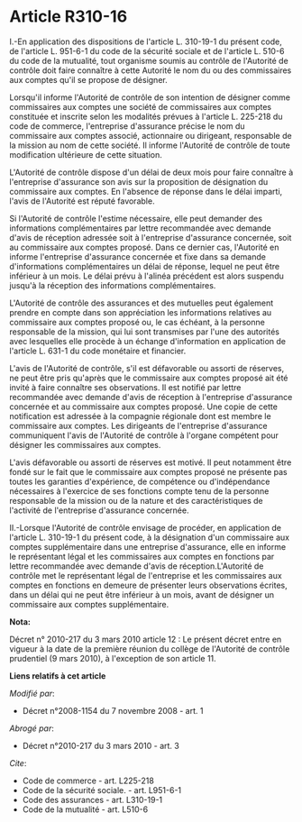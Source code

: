 # Article R310-16

I.-En application des dispositions de l'article L. 310-19-1 du présent code, de l'article L. 951-6-1 du code de la sécurité
sociale et de l'article L. 510-6 du code de la mutualité, tout organisme soumis au contrôle de l'Autorité de contrôle doit
faire connaître à cette Autorité le nom du ou des commissaires aux comptes qu'il se propose de désigner. 

Lorsqu'il informe l'Autorité de contrôle de son intention de désigner comme commissaires aux comptes une société de
commissaires aux comptes constituée et inscrite selon les modalités prévues à l'article L. 225-218 du code de commerce,
l'entreprise d'assurance précise le nom du commissaire aux comptes associé, actionnaire ou dirigeant, responsable de la
mission au nom de cette société. Il informe l'Autorité de contrôle de toute modification ultérieure de cette situation.

L'Autorité de contrôle dispose d'un délai de deux mois pour faire connaître à l'entreprise d'assurance son avis sur la
proposition de désignation du commissaire aux comptes. En l'absence de réponse dans le délai imparti, l'avis de l'Autorité
est réputé favorable. 

Si l'Autorité de contrôle l'estime nécessaire, elle peut demander des informations complémentaires par lettre recommandée
avec demande d'avis de réception adressée soit à l'entreprise d'assurance concernée, soit au commissaire aux comptes proposé.
Dans ce dernier cas, l'Autorité en informe l'entreprise d'assurance concernée et fixe dans sa demande d'informations
complémentaires un délai de réponse, lequel ne peut être inférieur à un mois. Le délai prévu à l'alinéa précédent est alors
suspendu jusqu'à la réception des informations complémentaires.

L'Autorité de contrôle des assurances et des mutuelles peut également prendre en compte dans son appréciation les
informations relatives au commissaire aux comptes proposé ou, le cas échéant, à la personne responsable de la mission, qui
lui sont transmises par l'une des autorités avec lesquelles elle procède à un échange d'information en application de
l'article L. 631-1 du code monétaire et financier.

L'avis de l'Autorité de contrôle, s'il est défavorable ou assorti de réserves, ne peut être pris qu'après que le commissaire
aux comptes proposé ait été invité à faire connaître ses observations. Il est notifié par lettre recommandée avec demande
d'avis de réception à l'entreprise d'assurance concernée et au commissaire aux comptes proposé. Une copie de cette
notification est adressée à la compagnie régionale dont est membre le commissaire aux comptes. Les dirigeants de l'entreprise
d'assurance communiquent l'avis de l'Autorité de contrôle à l'organe compétent pour désigner les commissaires aux comptes.

L'avis défavorable ou assorti de réserves est motivé. Il peut notamment être fondé sur le fait que le commissaire aux comptes
proposé ne présente pas toutes les garanties d'expérience, de compétence ou d'indépendance nécessaires à l'exercice de ses
fonctions compte tenu de la personne responsable de la mission ou de la nature et des caractéristiques de l'activité de
l'entreprise d'assurance concernée. 

II.-Lorsque l'Autorité de contrôle envisage de procéder, en application de l'article L. 310-19-1 du présent code, à la
désignation d'un commissaire aux comptes supplémentaire dans une entreprise d'assurance, elle en informe le représentant
légal et les commissaires aux comptes en fonctions par lettre recommandée avec demande d'avis de réception.L'Autorité de
contrôle met le représentant légal de l'entreprise et les commissaires aux comptes en fonctions en demeure de présenter leurs
observations écrites, dans un délai qui ne peut être inférieur à un mois, avant de désigner un commissaire aux comptes
supplémentaire.

**Nota:**

Décret n° 2010-217 du 3 mars 2010 article 12 : Le présent décret entre en vigueur à la date de la première réunion du collège
de l'Autorité de contrôle prudentiel (9 mars 2010), à l'exception de son article 11.

**Liens relatifs à cet article**

_Modifié par_:

  - Décret n°2008-1154 du 7 novembre 2008 - art. 1

_Abrogé par_:

  - Décret n°2010-217 du 3 mars 2010 - art. 3

_Cite_:

  - Code de commerce - art. L225-218
  - Code de la sécurité sociale. - art. L951-6-1
  - Code des assurances - art. L310-19-1
  - Code de la mutualité - art. L510-6
